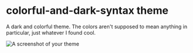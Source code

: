 # colorful-and-dark-syntax theme

A dark and colorful theme. The colors aren't supposed to mean anything in particular, just whatever I found cool.

![A screenshot of your theme](https://f.cloud.github.com/assets/69169/2289498/4c3cb0ec-a009-11e3-8dbd-077ee11741e5.gif)
